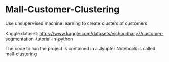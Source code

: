 # Mall-Customer-Clustering
Use unsupervised machine learning to create clusters of customers 

Kaggle dataset: https://www.kaggle.com/datasets/vjchoudhary7/customer-segmentation-tutorial-in-python

The code to run the project is contained in a Jyupter Notebook is called mall-clustering
